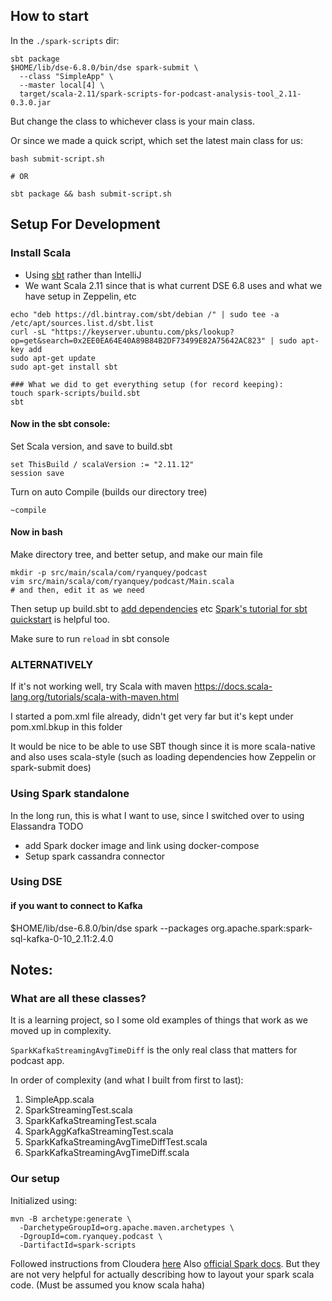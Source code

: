 

## How to start

In the `./spark-scripts` dir:

```
sbt package
$HOME/lib/dse-6.8.0/bin/dse spark-submit \
  --class "SimpleApp" \
  --master local[4] \
  target/scala-2.11/spark-scripts-for-podcast-analysis-tool_2.11-0.3.0.jar
```

But change the class to whichever class is your main class. 

Or since we made a quick script, which set the latest main class for us:  
```
bash submit-script.sh

# OR

sbt package && bash submit-script.sh
```


## Setup For Development
### Install Scala
- Using [sbt](https://www.scala-sbt.org/1.x/docs/Installing-sbt-on-Linux.html) rather than IntelliJ
- We want Scala 2.11 since that is what current DSE 6.8 uses and what we have setup in Zeppelin, etc

```
echo "deb https://dl.bintray.com/sbt/debian /" | sudo tee -a /etc/apt/sources.list.d/sbt.list
curl -sL "https://keyserver.ubuntu.com/pks/lookup?op=get&search=0x2EE0EA64E40A89B84B2DF73499E82A75642AC823" | sudo apt-key add
sudo apt-get update
sudo apt-get install sbt

### What we did to get everything setup (for record keeping):
touch spark-scripts/build.sbt
sbt
```

#### Now in the sbt console:
Set Scala version, and save to build.sbt
```
set ThisBuild / scalaVersion := "2.11.12"
session save
```

Turn on auto Compile (builds our directory tree)
```
~compile
```

#### Now in bash
Make directory tree, and better setup, and make our main file
```
mkdir -p src/main/scala/com/ryanquey/podcast
vim src/main/scala/com/ryanquey/podcast/Main.scala
# and then, edit it as we need

```

Then setup up build.sbt to [add dependencies](https://www.scala-sbt.org/1.x/docs/sbt-by-example.html#Add+a+library+dependency) etc
[Spark's tutorial for sbt quickstart](https://spark.apache.org/docs/2.4.0/quick-start.html#self-contained-applications) is helpful too.

Make sure to run `reload` in sbt console

### ALTERNATIVELY
If it's not working well, try Scala with maven
https://docs.scala-lang.org/tutorials/scala-with-maven.html

I started a pom.xml file already, didn't get very far but it's kept under pom.xml.bkup in this folder

It would be nice to be able to use SBT though since it is more scala-native and also uses scala-style (such as loading dependencies how Zeppelin or spark-submit does)

### Using Spark standalone
In the long run, this is what I want to use, since I switched over to using Elassandra
TODO
- add Spark docker image and link using docker-compose
- Setup spark cassandra connector

### Using DSE

#### if you want to connect to Kafka
$HOME/lib/dse-6.8.0/bin/dse spark  --packages org.apache.spark:spark-sql-kafka-0-10_2.11:2.4.0

## Notes: 
### What are all these classes?
It is a learning project, so I some old examples of things that work as we moved up in complexity. 

`SparkKafkaStreamingAvgTimeDiff` is the only real class that matters for podcast app.

In order of complexity (and what I built from first to last):
  1)    SimpleApp.scala
  2)    SparkStreamingTest.scala
  3)    SparkKafkaStreamingTest.scala
  4)    SparkAggKafkaStreamingTest.scala
  5)    SparkKafkaStreamingAvgTimeDiffTest.scala
  6)    SparkKafkaStreamingAvgTimeDiff.scala

### Our setup
Initialized using:

```
mvn -B archetype:generate \
  -DarchetypeGroupId=org.apache.maven.archetypes \
  -DgroupId=com.ryanquey.podcast \
  -DartifactId=spark-scripts
```

Followed instructions from Cloudera [here](https://docs.cloudera.com/documentation/enterprise/5-5-x/topics/spark_develop_run.html)
Also [official Spark docs](https://spark.apache.org/docs/2.4.0/submitting-applications.html). But they are not very helpful for actually describing how to layout your spark scala code. (Must be assumed you know scala haha) 
